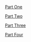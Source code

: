 [Part One](https://docs.google.com/document/d/e/2PACX-1vQ2zpVfjL8EUqdmqr-3uJBUGkXBCZQgfirX2vsp4P0td_Mixw8wJU971WIIWHp-bzsu3kSUeWP-2K1j/pub)

[Part Two](https://docs.google.com/document/d/e/2PACX-1vSyPbEN-91TTg-yGJETCeMXN3PuVdfxwhNWRzOb9SS8RyOTePiGnpwZPaBU0vJtF5XAyN0NMyJP2--g/pub)

[Part Three](https://docs.google.com/document/d/e/2PACX-1vS9lYT5zQ4XuS9Bzmby2StrmvoR4oQpruHiFIDM8H9v1tElFRpVeQVtSoUADL-mBb6UMj3JYOswzI3N/pub)

[Part Four](https://docs.google.com/document/d/e/2PACX-1vRdYOC2kLATTVIwRpAI0tTW6acTXNDNtZRQa8Ioy15RfosNn6Wbvz4e4oPRYIrHt9svUIB3pelGQXSE/pub)